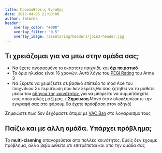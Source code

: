 ```yaml
---
title: Προυποθέσεις Ένταξης
date: 2017-04-05 21:00:00
author: laterna
header:
    overlay_color: "#000"
    overlay_filter: "0.5"
    overlay_image: /assets/img/headers/join2-header.jpg
---
```


## Τι χρειάζομαι για να μπω στην ομάδα σας;

* Να έχετε αγορασμένο το εκάστοτε παιχνίδι, και **όχι πειρατικό**
* Το όριο ηλικίας είναι 16 χρονών. Αυτό λόγω του [PEGI Rating](http://www.pegi.info/en/index/global_id/505/?searchString=arma+3) του Arma 3
* Να ξέρετε να χειρίζεστε σε βασικό επίπεδο το mod Ace του παιχνιδιού.Σε περίπτωση που δεν ξέρετε,θα σας ζητηθεί να το μάθετε μέσω του [οδηγού της κοινότητας](https://www.hellenic-milsim.community/t/topic/1712),για να μπορείτε να συμμετάσχετε στις αποστολές μαζί μας.
( **Σημείωση**:Μόνο όταν ολοκληρώσετε την εγγραφή σας στο φόρουμ θα έχετε πρόσβαση στον οδηγό)

Σημειώστε πως δεν δεχόμαστε άτομα με [VAC Ban](https://support.steampowered.com/kb_article.php?ref=7849-Radz-6869) στο λογαριασμό τους


## Παίζω και με άλλη ομάδα. Υπάρχει πρόβλημα;

Το **multi-clanning** απαγορεύεται απο πολλές κοινότητες. Εμείς δεν έχουμε πρόβλημα, αλλα βεβαιωθείτε οτι επιτρέπεται και απο την ομάδα σας
